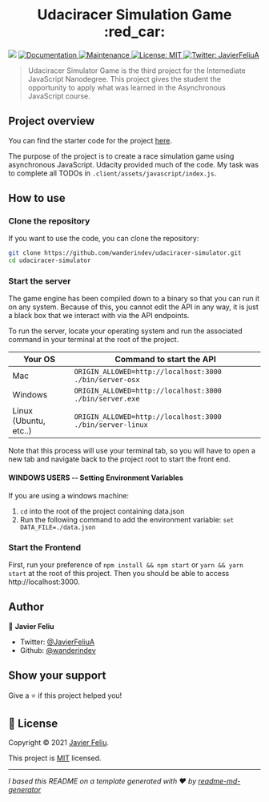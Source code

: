 <h1 align="center">Udaciracer Simulation Game :red_car:</h1>
<p>
  <img src="https://img.shields.io/badge/version-1.0-blue.svg?cacheSeconds=2592000" />
  <a href="https://github.com/wanderindev/udaciracer-simulator/blob/master/README.md">
    <img alt="Documentation" src="https://img.shields.io/badge/documentation-yes-brightgreen.svg" target="_blank" />
  </a>
  <a href="https://github.com/wanderindev/udaciracer-simulator/graphs/commit-activity">
    <img alt="Maintenance" src="https://img.shields.io/badge/Maintained%3F-yes-brightgreen.svg" target="_blank" />
  </a>
  <a href="https://github.com/wanderindev/udaciracer-simulator/blob/master/LICENSE.md">
    <img alt="License: MIT" src="https://img.shields.io/badge/License-MIT-yellow.svg" target="_blank" />
  </a>
  <a href="https://twitter.com/JavierFeliuA">
    <img alt="Twitter: JavierFeliuA" src="https://img.shields.io/twitter/follow/JavierFeliuA.svg?style=social" target="_blank" />
  </a>
</p>

>Udaciracer Simulator Game is the third project for the Intemediate JavaScript Nanodegree. This
> project gives the student the opportunity to apply what was learned in the Asynchronous JavaScript course.

## Project overview
You can find the starter code for the project [here](https://github.com/udacity/nd032-c3-asynchronous-programming-with-javascript-project-starter).

The purpose of the project is to create a race simulation game using asynchronous JavaScript.  Udacity provided much of the code.  My task
was to complete all TODOs in `.client/assets/javascript/index.js`.

## How to use

### Clone the repository
If you want to use the code, you can clone the repository:
```sh
git clone https://github.com/wanderindev/udaciracer-simulator.git
cd udaciracer-simulator
``` 

### Start the server
The game engine has been compiled down to a binary so that you can run it on any system. Because of this, you cannot 
edit the API in any way, it is just a black box that we interact with via the API endpoints.

To run the server, locate your operating system and run the associated command in your terminal at the root of the project.

| Your OS               | Command to start the API                                  |
| --------------------- | --------------------------------------------------------- |
| Mac                   | `ORIGIN_ALLOWED=http://localhost:3000 ./bin/server-osx`   |
| Windows               | `ORIGIN_ALLOWED=http://localhost:3000 ./bin/server.exe`   |
| Linux (Ubuntu, etc..) | `ORIGIN_ALLOWED=http://localhost:3000 ./bin/server-linux` |

Note that this process will use your terminal tab, so you will have to open a new tab and navigate back to the project 
root to start the front end.

#### WINDOWS USERS -- Setting Environment Variables
If you are using a windows machine:
1. `cd` into the root of the project containing data.json
2. Run the following command to add the environment variable: ```set DATA_FILE=./data.json```

### Start the Frontend

First, run your preference of `npm install && npm start` or `yarn && yarn start` at the root of this project. 
Then you should be able to access http://localhost:3000.

## Author

👤 **Javier Feliu**

* Twitter: [@JavierFeliuA](https://twitter.com/JavierFeliuA)
* Github: [@wanderindev](https://github.com/wanderindev)

## Show your support

Give a ⭐️ if this project helped you!

## 📝 License

Copyright © 2021 [Javier Feliu](https://github.com/wanderindev).<br />

This project is [MIT](https://github.com/wanderindev/udaciracer-simulator/blob/master/LICENSE.md) licensed.

***
_I based this README on a template generated with ❤️ by [readme-md-generator](https://github.com/kefranabg/readme-md-generator)_